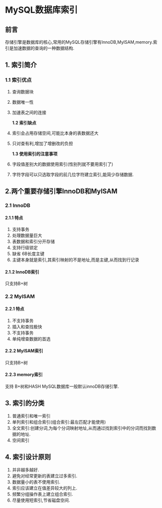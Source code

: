 # MySQL数据库索引

## 前言

存储引擎是数据库的核心,常用的MySQL存储引擎有InnoDB,MyISAM,memory.索引是加速数据的查询的一种数据结构.

## 1. 索引简介

### 1.1 索引优点

1. 查询数据块
2. 数据唯一性
3. 加速表之间的连接

   **1.2 索引缺点**

4. 索引会占用存储空间,可能比本身的表数据还大
5. 只对查有利,增加了增删改的负担

   **1.3 使用索引的注意事项**

6. 字段值差别大的数据使用索引\(性别列就不要用索引了\)
7. 字符字段可以只选取字段的前几位字符建立索引,能简少存储数据.

## 2.两个重要存储引擎InnoDB和MyISAM

### 2.1 InnoDB

#### 2.1.1 特点

1. 支持事务
2. 处理数据量巨大
3. 表数据和索引分开存储
4. 支持行级锁定
5. 缺省 6B长度主键
6. 主键本身就是索引,其索引映射的不是地址,而是主键,从而找到行记录

#### 2.1.2 InnoDB索引

只支持B+树

### 2.2  MyISAM

#### 2.2.1 特点

1. 不支持事务
2. 插入和查找极快
3. 不支持事务
4. 单纯增查数据的首选

#### 2.2.2 MyISAM索引

只支持B+树

#### 2.2.3 memory索引

支持 B+树和HASH MySQL数据库一般默认innoDB存储引擎.

## 3. 索引的分类

1. 普通索引和唯一索引
2. 单列索引和组合索引\(组合索引:最左匹配才能使用\)
3. 全文索引:创建分词,为每个分词映射地址,从而通过找到索引中的分词而找到数据的地址.
4. 空间索引

## 4. 索引设计原则

1. 并非越多越好.
2. 避免对经常更新的表建立过多索引.
3. 数据量小的表不使用索引.
4. 索引应该建立在值差异较大的列上.
5. 频繁分组操作表上建立组合索引.
6. 尽量使用短索引,节省磁盘空间.

